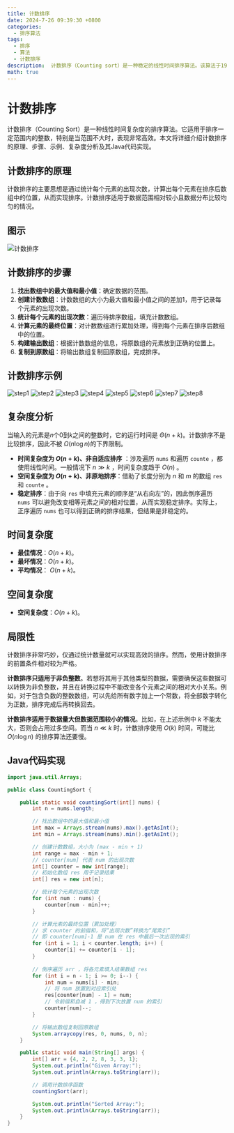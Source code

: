```yaml
---
title: 计数排序
date: 2024-7-26 09:39:30 +0800
categories:
  - 排序算法
tags:
  - 排序
  - 算法
  - 计数排序
description:  计数排序（Counting sort）是一种稳定的线性时间排序算法。该算法于1954年由[哈罗德·H·西华德]提出。计数排序使用一个额外的数组𝐶，其中第i个元素是待排序数组𝐴中值等于𝑖的元素的个数。然后根据数组𝐶来将𝐴中的元素排到正确的位置。
math: true
---
```



# 计数排序

计数排序（Counting Sort）是一种线性时间复杂度的排序算法。它适用于排序一定范围内的整数，特别是当范围不大时，表现非常高效。本文将详细介绍计数排序的原理、步骤、示例、复杂度分析及其Java代码实现。

## 计数排序的原理

计数排序的主要思想是通过统计每个元素的出现次数，计算出每个元素在排序后数组中的位置，从而实现排序。计数排序适用于数据范围相对较小且数据分布比较均匀的情况。

## 图示

![计数排序](https://rd-wang.github.io/assets/img/sort/计数排序.gif)

## 计数排序的步骤

1. **找出数组中的最大值和最小值**：确定数据的范围。
2. **创建计数数组**：计数数组的大小为最大值和最小值之间的差加1，用于记录每个元素的出现次数。
3. **统计每个元素的出现次数**：遍历待排序数组，填充计数数组。
4. **计算元素的最终位置**：对计数数组进行累加处理，得到每个元素在排序后数组中的位置。
5. **构建输出数组**：根据计数数组的信息，将原数组的元素放到正确的位置上。
6. **复制到原数组**：将输出数组复制回原数组，完成排序。

## 计数排序示例

![step1](https://rd-wang.github.io/assets/img/sort/count_sort_1.jpg)
![step2](https://rd-wang.github.io/assets/img/sort/count_sort_2.jpg)
![step3](https://rd-wang.github.io/assets/img/sort/count_sort_3.jpg)
![step4](https://rd-wang.github.io/assets/img/sort/count_sort_4.jpg)
![step5](https://rd-wang.github.io/assets/img/sort/count_sort_5.jpg)
![step6](https://rd-wang.github.io/assets/img/sort/count_sort_6.jpg)
![step7](https://rd-wang.github.io/assets/img/sort/count_sort_7.jpg)
![step8](https://rd-wang.github.io/assets/img/sort/count_sort_8.jpg)


## 复杂度分析

当输入的元素是𝑛个0到𝑘之间的整数时，它的运行时间是 $\Theta (n+k)$。计数排序不是比较排序，因此不被 $\Omega (n\log n)$的下界限制。

- **时间复杂度为 $O(n + k)$、非自适应排序** ：涉及遍历 `nums` 和遍历 `counte` ，都使用线性时间。一般情况下 $n \gg k$ ，时间复杂度趋于 $O(n)$ 。
- **空间复杂度为 $O(n + k)$、非原地排序**：借助了长度分别为 $n$ 和 $m$ 的数组 `res` 和 `counte` 。
- **稳定排序**：由于向 `res` 中填充元素的顺序是“从右向左”的，因此倒序遍历 `nums` 可以避免改变相等元素之间的相对位置，从而实现稳定排序。实际上，正序遍历 `nums` 也可以得到正确的排序结果，但结果是非稳定的。


## 时间复杂度

- **最佳情况**：$O(n+k)$。 
- **最坏情况**：$O(n+k)$。 
- **平均情况**： $O(n+k)$。
  
## 空间复杂度

- **空间复杂度**：$O(n+k)$。

## 局限性

计数排序非常巧妙，仅通过统计数量就可以实现高效的排序。然而，使用计数排序的前置条件相对较为严格。

**计数排序只适用于非负整数**。若想将其用于其他类型的数据，需要确保这些数据可以转换为非负整数，并且在转换过程中不能改变各个元素之间的相对大小关系。例如，对于包含负数的整数数组，可以先给所有数字加上一个常数，将全部数字转化为正数，排序完成后再转换回去。

**计数排序适用于数据量大但数据范围较小的情况**。比如，在上述示例中 $k$ 不能太大，否则会占用过多空间。而当 $n \ll k$ 时，计数排序使用 $O(k)$ 时间，可能比 $O(n \log n)$ 的排序算法还要慢。

## Java代码实现

```java
import java.util.Arrays;

public class CountingSort {

    public static void countingSort(int[] nums) {
        int n = nums.length;

        // 找出数组中的最大值和最小值
        int max = Arrays.stream(nums).max().getAsInt();
        int min = Arrays.stream(nums).min().getAsInt();

        // 创建计数数组，大小为 (max - min + 1)
        int range = max - min + 1;
        // counter[num] 代表 num 的出现次数
        int[] counter = new int[range];
        // 初始化数组 res 用于记录结果
        int[] res = new int[n];

        // 统计每个元素的出现次数
        for (int num : nums) {
            counter[num - min]++;
        }

        // 计算元素的最终位置（累加处理）
        // 求 counter 的前缀和，将“出现次数”转换为“尾索引”
        // 即 counter[num]-1 是 num 在 res 中最后一次出现的索引
        for (int i = 1; i < counter.length; i++) {
            counter[i] += counter[i - 1];
        }
		
        // 倒序遍历 arr ，将各元素填入结果数组 res 
        for (int i = n - 1; i >= 0; i--) {
	        int num = nums[i] - min; 
	        // 将 num 放置到对应索引处 
	        res[counter[num] - 1] = num;
	        // 令前缀和自减 1 ，得到下次放置 num 的索引 
	        counter[num]--; 
        }

        // 将输出数组复制回原数组
        System.arraycopy(res, 0, nums, 0, n);
    }

    public static void main(String[] args) {
        int[] arr = {4, 2, 2, 8, 3, 3, 1};
        System.out.println("Given Array:");
        System.out.println(Arrays.toString(arr));

        // 调用计数排序函数
        countingSort(arr);

        System.out.println("Sorted Array:");
        System.out.println(Arrays.toString(arr));
    }
}
```

